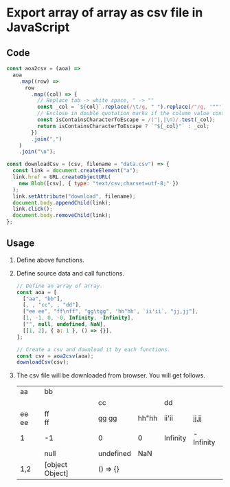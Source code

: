 # Export array of array as csv file in JavaScript

## Code

```js
const aoa2csv = (aoa) =>
  aoa
    .map((row) =>
      row
        .map((col) => {
          // Replace tab -> white space, " -> ""
          const _col = `${col}`.replace(/\t/g, " ").replace(/"/g, '""');
          // Enclose in double quotation marks if the column value contains '"' or ',' or '\n'.
          const isContainsCharacterToEscape = /("|,|\n)/.test(_col);
          return isContainsCharacterToEscape ? `"${_col}"` : _col;
        })
        .join(",")
    )
    .join("\n");

const downloadCsv = (csv, filename = "data.csv") => {
  const link = document.createElement("a");
  link.href = URL.createObjectURL(
    new Blob([csv], { type: "text/csv;charset=utf-8;" })
  );
  link.setAttribute("download", filename);
  document.body.appendChild(link);
  link.click();
  document.body.removeChild(link);
};
```

## Usage

1. Define above functions.
2. Define source data and call functions.

   ```js
   // Define an array of array.
   const aoa = [
     ["aa", "bb"],
     [, , "cc", , "dd"],
     ["ee ee", "ff\nff", "gg\tgg", 'hh"hh', `ii'ii`, "jj,jj"],
     [1, -1, 0, -0, Infinity, -Infinity],
     ["", null, undefined, NaN],
     [[1, 2], { a: 1 }, () => {}],
   ];

   // Create a csv and download it by each functions.
   const csv = aoa2csv(aoa);
   downloadCsv(csv);
   ```

3. The csv file will be downloaded from browser. You will get follows.

   |       |                 |           |       |          |           |
   | ----- | --------------- | --------- | ----- | -------- | --------- |
   | aa    | bb              |           |       |          |           |
   |       |                 | cc        |       | dd       |           |
   | ee ee | ff<br>ff        | gg gg     | hh"hh | ii'ii    | jj,jj     |
   | 1     | -1              | 0         | 0     | Infinity | -Infinity |
   |       | null            | undefined | NaN   |          |           |
   | 1,2   | [object Object] | () => {}  |       |          |           |
